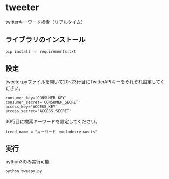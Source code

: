 # tweeter
twitterキーワード検索（リアルタイム）
## ライブラリのインストール
```
pip install -r requirements.txt
```
## 設定
tweeter.pyファイルを開いて20~23行目にTwitterAPIキーをそれぞれ設定してください。
```
consumer_key='CONSUMER_KEY'
consumer_secret='CONSUMER_SECRET'
access_key='ACCESS_KEY'
access_secret='ACCESS_SECRET'
```
30行目に検索キーワードを設定してください。
```
trend_name = "キーワード exclude:retweets"
```
## 実行
python3のみ実行可能
```
python tweepy.py
```
